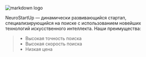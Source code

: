 



![markdown logo](https://sun9-88.userapi.com/impg/kz9P8Dl9aeL0M_-cyg-t0FcH4qw7Z_DhNHwHcA/68AuGEg2wKc.jpg?size=300x150&quality=95&sign=a0586e3eb1178773b7abb0d7c9e67e4c&type=album)

NeuroStartUp — динамически развивающийся стартап, специализирующийся на поиске с использованием новейших технологий искусственного интеллекта. Наши преимущества:

  > * Высокая точность поиска
  > * Высокая скорость поиска
  > * Низкая цена
